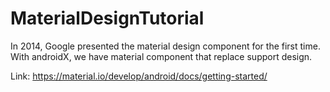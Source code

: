 # MaterialDesignTutorial
In 2014, Google presented the material design component for the first time. With androidX, we have material component that replace support design.

Link: https://material.io/develop/android/docs/getting-started/
